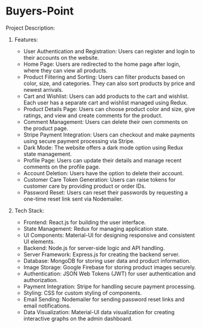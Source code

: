# Buyers-Point
Project Description:

1. Features:
   - User Authentication and Registration: Users can register and login to their accounts on the website.
   - Home Page: Users are redirected to the home page after login, where they can view all products.
   - Product Filtering and Sorting: Users can filter products based on color, size, and categories. They can also sort products by price and newest arrivals.
   - Cart and Wishlist: Users can add products to the cart and wishlist. Each user has a separate cart and wishlist managed using Redux.
   - Product Details Page: Users can choose product color and size, give ratings, and view and create comments for the product.
   - Comment Management: Users can delete their own comments on the product page.
   - Stripe Payment Integration: Users can checkout and make payments using secure payment processing via Stripe.
   - Dark Mode: The website offers a dark mode option using Redux state management.
   - Profile Page: Users can update their details and manage recent comments on the profile page.
   - Account Deletion: Users have the option to delete their account.
   - Customer Care Token Generation: Users can raise tokens for customer care by providing product or order IDs.
   - Password Reset: Users can reset their passwords by requesting a one-time reset link sent via Nodemailer.

2. Tech Stack:
   - Frontend: React.js for building the user interface.
   - State Management: Redux for managing application state.
   - UI Components: Material-UI for designing responsive and consistent UI elements.
   - Backend: Node.js for server-side logic and API handling.
   - Server Framework: Express.js for creating the backend server.
   - Database: MongoDB for storing user data and product information.
   - Image Storage: Google Firebase for storing product images securely.
   - Authentication: JSON Web Tokens (JWT) for user authentication and authorization.
   - Payment Integration: Stripe for handling secure payment processing.
   - Styling: CSS for custom styling of components.
   - Email Sending: Nodemailer for sending password reset links and email notifications.
   - Data Visualization: Material-UI data visualization for creating interactive graphs on the admin dashboard.
